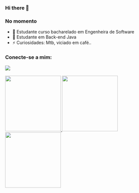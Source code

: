 ### Hi there 👋

  <h3>No momento </h3>
  
- 🔭 Estudante curso bacharelado em Engenheira de Software  
- 🌱 Estudante  em Back-end Java
- ⚡ Curiosidades: Mtb, viciado em café..

<!--
**menezesledilson/menezesledilson** is a ✨ _special_ ✨ repository because its `README.md` (this file) appears on your GitHub profile.

Here are some ideas to get you started:


- 🔭 Cursando bacharelado em Engenheira de Software
- 🌱 Estudante na EBAC
- 🤔 I’m looking for help with ...
- 💬 Ask me about ...
- 📫 How to reach me: ...
- 😄 Pronouns: ...
- ⚡ Fun fact: ...
-->

<h3 align = "left"> Conecte-se a mim: </h3>
<div>  
  <a href="https://www.linkedin.com/in/ledilsonmenezes" target="_blank"> <img src = "https://img.shields.io/badge/-LinkedIn-%230077B5 ? style = for-the-badge & logo = linkedin & logoColor = white "target =" _ blank "> </a> 
 </div>
<br>
<div>
  <a href="https://github.com/menezesledilson">
    
  
<img height="180em" src="https://github-readme-stats.vercel.app/api?username=menezesledilson&show_icons=true&theme=dark&include_all_commits=true&count_private=true"/>

<img height = "180em" src = "https://github-readme-stats.vercel.app/api?username=menezesledilson&show_icons=true&theme=dark&nclude_all_commits=true&count_private=true" />

  
    
  <img height = "180em" src = "https://github-readme-stats.vercel.app/api/top-langs/?username=menezesledilson&layout=compact&langs_count=7&theme=dark" />
</div>
</div>
